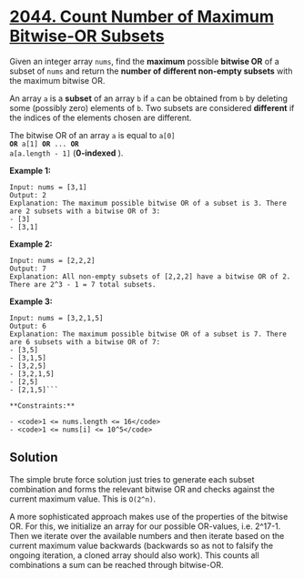 # [2044. Count Number of Maximum Bitwise-OR Subsets](https://leetcode.com/problems/count-number-of-maximum-bitwise-or-subsets/description/?envType=daily-question&envId=2025-07-28)

Given an integer array <code>nums</code>, find the **maximum** possible **bitwise OR** of a subset of <code>nums</code> and return the **number of different non-empty subsets** with the maximum bitwise OR.

An array <code>a</code> is a **subset** of an array <code>b</code> if <code>a</code> can be obtained from <code>b</code> by deleting some (possibly zero) elements of <code>b</code>. Two subsets are considered **different** if the indices of the elements chosen are different.

The bitwise OR of an array <code>a</code> is equal to <code>a[0] **OR** a[1] **OR** ... **OR** a[a.length - 1]</code> (**0-indexed** ).

**Example 1:**

```
Input: nums = [3,1]
Output: 2
Explanation: The maximum possible bitwise OR of a subset is 3. There are 2 subsets with a bitwise OR of 3:
- [3]
- [3,1]
```

**Example 2:**

```
Input: nums = [2,2,2]
Output: 7
Explanation: All non-empty subsets of [2,2,2] have a bitwise OR of 2. There are 2^3 - 1 = 7 total subsets.
```

**Example 3:**

````
Input: nums = [3,2,1,5]
Output: 6
Explanation: The maximum possible bitwise OR of a subset is 7. There are 6 subsets with a bitwise OR of 7:
- [3,5]
- [3,1,5]
- [3,2,5]
- [3,2,1,5]
- [2,5]
- [2,1,5]```

**Constraints:**

- <code>1 <= nums.length <= 16</code>
- <code>1 <= nums[i] <= 10^5</code>
````

## Solution

The simple brute force solution just tries to generate each subset combination and forms the relevant bitwise OR and checks against the current maximum value. This is `O(2^n)`.

A more sophisticated approach makes use of the properties of the bitwise OR. For this, we initialize an array for our possible OR-values, i.e. 2^17-1. Then we iterate over the available numbers and then iterate based on the current maximum value backwards (backwards so as not to falsify the ongoing iteration, a cloned array should also work). This counts all combinations a sum can be reached through bitwise-OR.
